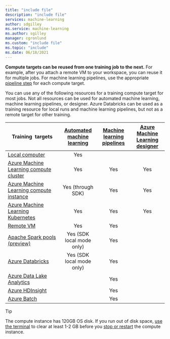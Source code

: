 ```yaml
---
title: "include file"
description: "include file"
services: machine-learning
author: sdgilley
ms.service: machine-learning
ms.author: sgilley
manager: cgronlund
ms.custom: "include file"
ms.topic: "include"
ms.date: 06/18/2021
---
```


**Compute targets can be reused from one training job to the next.** For example, after you attach a remote VM to your workspace, you can reuse it for multiple jobs. For machine learning pipelines, use the appropriate [pipeline step](/python/api/azureml-pipeline-steps/azureml.pipeline.steps) for each compute target.

You can use any of the following resources for a training compute target for most jobs. Not all resources can be used for automated machine learning, machine learning pipelines, or designer. Azure Databricks can be used as a training resource for local runs and machine learning pipelines, but not as a remote target for other training.

|Training &nbsp;targets|[Automated machine learning](../articles/machine-learning/concept-automated-ml.md) | [Machine learning pipelines](../articles/machine-learning/concept-ml-pipelines.md) | [Azure Machine Learning designer](../articles/machine-learning/concept-designer.md)
|----|:----:|:----:|:----:|
|[Local computer](../articles/machine-learning/v1/how-to-attach-compute-targets.md#local-computer)| Yes | &nbsp; | &nbsp; |
|[Azure Machine Learning compute cluster](../articles/machine-learning/how-to-create-attach-compute-cluster.md)| Yes | Yes | Yes |
|[Azure Machine Learning compute instance](../articles/machine-learning/how-to-create-manage-compute-instance.md) | Yes (through SDK)  | Yes | Yes |
|[Azure Machine Learning Kubernetes](../articles/machine-learning/how-to-attach-kubernetes-anywhere.md) | Yes | Yes | Yes |
|[Remote VM](../articles/machine-learning/v1/how-to-attach-compute-targets.md#remote-virtual-machines) | Yes  | Yes | &nbsp; |
|[Apache Spark pools (preview)](../articles/machine-learning/how-to-attach-compute-targets.md#apache-spark-pools)| Yes (SDK local mode only) | Yes | &nbsp; |
|[Azure&nbsp;Databricks](../articles/machine-learning/v1/how-to-attach-compute-targets.md#azure-databricks)| Yes (SDK local mode only) | Yes | &nbsp; |
|[Azure Data Lake Analytics](../articles/machine-learning/v1/how-to-attach-compute-targets.md#azure-data-lake-analytics) | &nbsp; | Yes | &nbsp; |
|[Azure HDInsight](../articles/machine-learning/v1/how-to-attach-compute-targets.md#azure-hdinsight ) | &nbsp; | Yes | &nbsp; |
|[Azure Batch](../articles/machine-learning/v1/how-to-attach-compute-targets.md#azbatch) | &nbsp; | Yes | &nbsp; |

> [!TIP]
> The compute instance has 120GB OS disk. If you run out of disk space, [use the terminal](../articles/machine-learning/how-to-access-terminal.md) to clear at least 1-2 GB before you [stop or restart](../articles/machine-learning/how-to-create-manage-compute-instance.md#manage) the compute instance.
